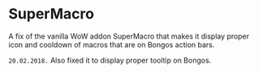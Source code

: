 # SuperMacro
A fix of the vanilla WoW addon SuperMacro that makes it display proper icon and cooldown of macros that are on Bongos action bars.

`20.02.2018.` Also fixed it to display proper tooltip on Bongos.